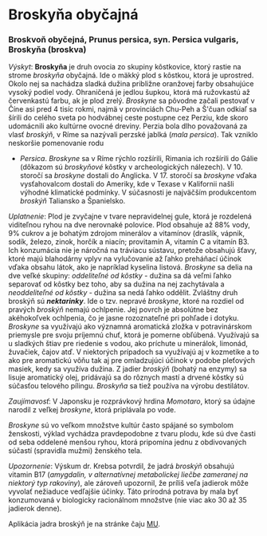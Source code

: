 Broskyňa obyčajná
=================

### Broskvoň obyčejná, Prunus persica, syn. Persica vulgaris, Broskyňa (broskva)

*Výskyt*: **Broskyňa** je druh ovocia zo skupiny kôstkovice, ktorý rastie na
strome *broskyňa* obyčajná. Ide o mäkký plod s kôstkou, ktorá je uprostred.
Okolo nej sa nachádza sladká dužina približne oranžovej farby obsahujúce vysoký
podiel vody. Ohraničená je jedlou šupkou, ktorá má ružovkastú až červenkastú
farbu, ak je plod zrelý. *Broskyne* sa pôvodne začali pestovať v Číne asi pred 4
tisíc rokmi, najmä v provinciách Chu-Peh a Š'čuan odkiaľ sa šírili do celého
sveta po hodvábnej ceste postupne cez Perziu, kde skoro udomácnili ako kultúrne
ovocné dreviny. Perzia bola dlho považovaná za vlasť *broskýň*, v Ríme sa
nazývali perzské jablká (*mala persica*). Tak vzniklo neskoršie pomenovanie rodu
- *Persica*. *Broskyne* sa v Ríme rýchlo rozšírili, Rimania ich rozšírili do
Gálie (dôkazom sú *broskyňové* kôstky v archeologických nálezech). V 10. storočí
sa *broskyne* dostali do Anglicka. V 17. storočí sa *broskyne* vďaka
vysťahovalcom dostali do Ameriky, kde v Texase v Kalifornii našli výhodné
klimatické podmínky. V súčasnosti je najväčším produkcentom *broskýň* Taliansko
a Španielsko.

*Uplatnenie*: Plod je zvyčajne v tvare nepravidelnej gule, ktorá je rozdelená
viditeľnou ryhou na dve nerovnaké polovice. Plod obsahuje až 88% vody, 9% cukrov
a je bohatým zdrojom minerálov a vitamínov (draslík, vápnik, sodík, železo,
zinok, horčík a niacín; provitamín A, vitamín C a vitamín B3. Ich konzumácia nie
je náročná na tráviacu sústavu, pretože obsahujú šťavy, ktoré majú blahodárny
vplyv na vylučovanie až ľahko preháňací účinok vďaka obsahu látok, ako je
napríklad kyselina listová. *Broskyne* sa delia na dve veľké skupiny:
*oddeliteľné od kôstky* - dužina sa dá veľmi ľahko separovať od kôstky bez toho,
aby sa dužina na nej zachytávala a *neoddeliteľné od kôstky* - dužina sa nedá
ľahko oddělit. Zvláštny druh broskýň sú ***nektarinky***. Ide o tzv. nepravé
*broskyne*, ktoré na rozdiel od pravých *broskýň* nemajú ochlpenie. Jej povrch
je absolútne bez akéhokoľvek ochlpenia, čo je jasne rozoznateľné pri pohľade i
dotyku. *Broskyne* sa využívajú ako významná aromatická zložka v potravinárskom
priemysle pre svoju príjemnú chuť, ktorá je pomerne obľúbená. Využívajú sa u
sladkých štiav pre riedenie s vodou, ako príchute u minerálok, limonád,
žuvačiek, čajov atď. V niektorých prípadoch sa využívajú aj v kozmetike a to ako
pre aromatickú vôňu tak aj pre omladzujúci účinok v podobe pleťových masiek,
kedy sa využíva dužina. Z jadier *broskýň* (bohatý na enzymy) sa lisuje
aromatický olej, pridávajú sa do rôznych mastí a drvené kôstky sú súčasťou
telového pílingu. *Broskyňa* sa tiež používa na výrobu destilátov.

*Zaujímavosť*: V Japonsku je rozprávkový hrdina *Momotaro*, ktorý sa údajne
narodil z veľkej *broskyne*, ktorá priplávala po vode.

*Broskyne* sú vo veľkom množstve kultúr často spájané so symbolom ženskosti,
výklad vychádza pravdepodobne z tvaru plodu, kde sú dve časti od seba oddelené
menšou ryhou, ktorá pripomína jednu z obdivovaných súčastí (spravidla mužmi)
ženského tela.

*Upozornenie*: Výskum dr. Krebsa potvrdil, že jadrá *broskýň* obsahujú vitamin
B17 (*amygdalin, v alternatívnej metabolickej liečbe zameranej na niektorý typ
rakoviny*), ale zároveň upozornil, že príliš veľa jadierok môže vyvolať
nežiaduce vedľajšie účinky. Táto prírodná potrava by mala byť konzumovaná v
biologicky racionálnom množstve (nie viac ako 30 až 35 jadierok denne).

Aplikácia jadra broskýň je na stránke čaju [MU](/sip/caje/mu).
